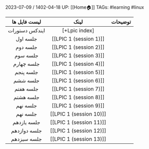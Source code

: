 2023-07-09 / 1402-04-18
UP: [[Home🏠]]
TAGs: #learning  #linux 


| لیست فایل ها | لینک | توضیحات |
|:---:|:---:|:---:|
|ایندکس دستورات |[+Lpic index]|
| جلسه اول |[[LPIC 1 (session 1)]]|
| جلسه دوم |[[LPIC 1 (session 2)]]|
| جلسه سوم | [[LPIC 1 (session 3)]]|
| جلسه چهارم | [[LPIC 1 (session 4)]]|
| جلسه پنجم | [[LPIC 1 (session 5)]]|
| جلسه ششم | [[LPIC 1 (session 6)]]|
| جلسه هفتم |[[LPIC 1 (session 7)]] |
| جلسه هشتم |[[LPIC 1 (session 8)]]|
| جلسه نهم |[[LPIC 1 (session 9)]]|
| جلسه نهم |[[LPIC 1 (session 10)]]|
| جلسه یازدهم |[[LPIC 1 (session 11)]]|
| جلسه دوازدهم |[[LPIC 1 (session 12)]]|
| جلسه سیزدهم |[[LPIC 1 (session 13)]]|


